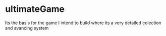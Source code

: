 # ultimateGame
Its the basis for the game I intend to build where its a very detailed colection and avancing system
